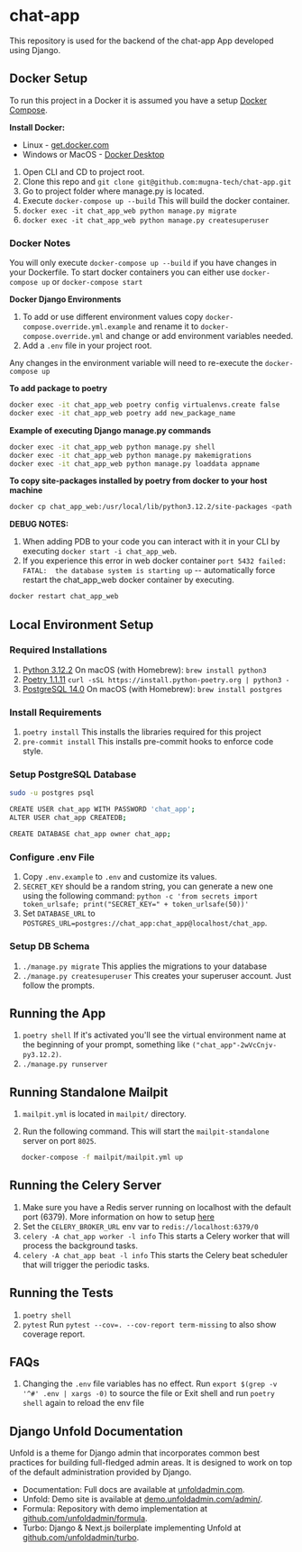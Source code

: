 # chat-app

This repository is used for the backend of the chat-app App developed using Django.

## Docker Setup

To run this project in a Docker it is assumed you have a setup [Docker Compose](https://docs.docker.com/compose/).

**Install Docker:**

- Linux - [get.docker.com](https://get.docker.com/)
- Windows or MacOS - [Docker Desktop](https://www.docker.com/products/docker-desktop)

1. Open CLI and CD to project root.
2. Clone this repo and `git clone git@github.com:mugna-tech/chat-app.git`
3. Go to project folder where manage.py is located.
4. Execute `docker-compose up --build` This will build the docker container.
5. `docker exec -it chat_app_web python manage.py migrate`
6. `docker exec -it chat_app_web python manage.py createsuperuser`

### Docker Notes

You will only execute `docker-compose up --build` if you have changes in your Dockerfile. To start docker containers you can either use `docker-compose up` or `docker-compose start`

**Docker Django Environments**

1. To add or use different environment values copy `docker-compose.override.yml.example` and rename it to `docker-compose.override.yml`
   and change or add environment variables needed.
2. Add a `.env` file in your project root.

Any changes in the environment variable will need to re-execute the `docker-compose up`

**To add package to poetry**

```sh
docker exec -it chat_app_web poetry config virtualenvs.create false
docker exec -it chat_app_web poetry add new_package_name
```

**Example of executing Django manage.py commands**

```sh
docker exec -it chat_app_web python manage.py shell
docker exec -it chat_app_web python manage.py makemigrations
docker exec -it chat_app_web python manage.py loaddata appname
```

**To copy site-packages installed by poetry from docker to your host machine**

```sh
docker cp chat_app_web:/usr/local/lib/python3.12.2/site-packages <path where you want to store the copy>
```

**DEBUG NOTES:**

1. When adding PDB to your code you can interact with it in your CLI by executing `docker start -i chat_app_web`.
2. If you experience this error in web docker container `port 5432 failed: FATAL:  the database system is starting up` -- automatically force restart the chat_app\_web docker container by executing.

```sh
docker restart chat_app_web
```

## Local Environment Setup

### Required Installations

1. [Python 3.12.2](https://www.python.org/downloads/)
   On macOS (with Homebrew): `brew install python3`
2. [Poetry 1.1.11](https://python-poetry.org/docs/#installation)
   `curl -sSL https://install.python-poetry.org | python3 -`
3. [PostgreSQL 14.0](https://www.postgresql.org/download/)
   On macOS (with Homebrew): `brew install postgres`

### Install Requirements

1. `poetry install`
   This installs the libraries required for this project
2. `pre-commit install`
   This installs pre-commit hooks to enforce code style.

### Setup PostgreSQL Database

```bash
sudo -u postgres psql

CREATE USER chat_app WITH PASSWORD 'chat_app';
ALTER USER chat_app CREATEDB;

CREATE DATABASE chat_app owner chat_app;
```

### Configure .env File

1. Copy `.env.example` to `.env` and customize its values.
2. `SECRET_KEY` should be a random string, you can generate a new one using the following command:
   `python -c 'from secrets import token_urlsafe; print("SECRET_KEY=" + token_urlsafe(50))'`
3. Set `DATABASE_URL` to `POSTGRES_URL=postgres://chat_app:chat_app@localhost/chat_app`.

### Setup DB Schema

1. `./manage.py migrate`
   This applies the migrations to your database
2. `./manage.py createsuperuser`
   This creates your superuser account. Just follow the prompts.

## Running the App

1. `poetry shell`
   If it's activated you'll see the virtual environment name at the beginning of your prompt, something like `("chat_app"-2wVcCnjv-py3.12.2)`.
2. `./manage.py runserver`

## Running Standalone Mailpit

1. `mailpit.yml` is located in `mailpit/` directory.

2. Run the following command. This will start the `mailpit-standalone` server on port `8025`.

```bash
   docker-compose -f mailpit/mailpit.yml up
```

## Running the Celery Server

1. Make sure you have a Redis server running on localhost with the default port (6379). More information on how to setup [here](https://redis.io/docs/getting-started/installation/install-redis-on-mac-os/)
2. Set the `CELERY_BROKER_URL` env var to `redis://localhost:6379/0`
3. `celery -A chat_app worker -l info`
   This starts a Celery worker that will process the background tasks.
4. `celery -A chat_app beat -l info`
   This starts the Celery beat scheduler that will trigger the periodic tasks.

## Running the Tests

1. `poetry shell`
2. `pytest`
   Run `pytest --cov=. --cov-report term-missing` to also show coverage report.

## FAQs

1. Changing the `.env` file variables has no effect.
   Run `export $(grep -v '^#' .env | xargs -0)` to source the file
   or
   Exit shell and run `poetry shell` again to reload the env file

## Django Unfold Documentation

Unfold is a theme for Django admin that incorporates common best practices for building full-fledged admin areas. It is designed to work on top of the default administration provided by Django.

- Documentation: Full docs are available at [unfoldadmin.com](https://unfoldadmin.com/).
- Unfold: Demo site is available at [demo.unfoldadmin.com/admin/](https://demo.unfoldadmin.com/admin/).
- Formula: Repository with demo implementation at [github.com/unfoldadmin/formula](https://github.com/unfoldadmin/formula).
- Turbo: Django & Next.js boilerplate implementing Unfold at [github.com/unfoldadmin/turbo](https://github.com/unfoldadmin/turbo).

